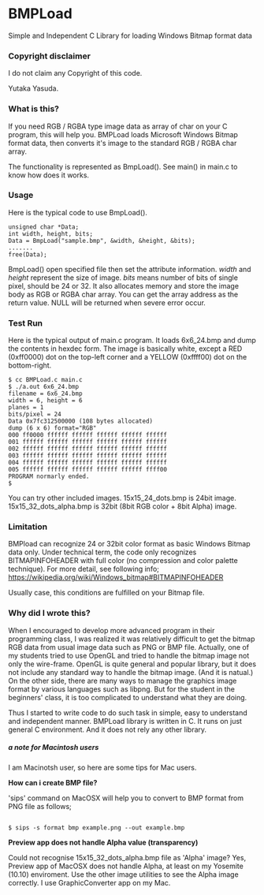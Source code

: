 # BMPLoad
Simple and Independent C Library for loading Windows Bitmap format data

### Copyright disclaimer 

I do not claim any Copyright of this code.

Yutaka Yasuda.

### What is this?

If you need RGB / RGBA type image data as array of char on your C program, this will help you. BMPLoad loads Microsoft Windows Bitmap format data, then converts it's image to the standard RGB / RGBA char array. 

The functionality is represented as BmpLoad(). See main() in main.c to know how does it works.

### Usage

Here is the typical code to use BmpLoad().

<pre><code>unsigned char *Data;
int width, height, bits;
Data = BmpLoad("sample.bmp", &width, &height, &bits);
.......
free(Data);
</code></pre>

BmpLoad() open specified file then set the attribute information. _width_ and _height_ represent the size of image. _bits_ means number of bits of single pixel, should be 24 or 32.
It also allocates memory and store the image body as RGB or RGBA char array. You can get the array address as the return value. NULL will be returned when severe error occur. 

### Test Run 

Here is the typical output of main.c program.
It loads 6x6_24.bmp and dump the contents in hexdec form. 
The image is basically white, except a RED (0xff0000) dot on the top-left corner and a YELLOW (0xffff00) dot on the bottom-right.

<pre><code>$ cc BMPLoad.c main.c
$ ./a.out 6x6_24.bmp 
filename = 6x6_24.bmp
width = 6, height = 6
planes = 1
bits/pixel = 24
Data 0x7fc312500000 (108 bytes allocated)
dump (6 x 6) format="RGB"
000 ff0000 ffffff ffffff ffffff ffffff ffffff
001 ffffff ffffff ffffff ffffff ffffff ffffff
002 ffffff ffffff ffffff ffffff ffffff ffffff
003 ffffff ffffff ffffff ffffff ffffff ffffff
004 ffffff ffffff ffffff ffffff ffffff ffffff
005 ffffff ffffff ffffff ffffff ffffff ffff00
PROGRAM normarly ended.
$
</code></pre>

You can try other included images.
15x15_24_dots.bmp is 24bit image.
15x15_32_dots_alpha.bmp is 32bit (8bit RGB color + 8bit Alpha) image.

### Limitation

BMPload can recognize 24 or 32bit color format as basic Windows Bitmap data only. Under technical term, the code only recognizes BITMAPINFOHEADER with full color (no compression and color palette technique).
For more detail, see following info;
https://wikipedia.org/wiki/Windows_bitmap#BITMAPINFOHEADER

Usually case, this conditions are fulfilled on your Bitmap file. 

### Why did I wrote this?

When I encouraged to develop more advanced program in their programming class, I was realized it was relatively difficult to get the bitmap RGB data from usual image data such as PNG or BMP file. 
Actually, one of my students tried to use OpenGL and tried to handle the bitmap image not only the wire-frame. OpenGL is quite general and popular library, but it does not include any standard way to handle the bitmap image. (And it is natual.)
On the other side, there are many ways to manage the graphics image format by various languages such as libpng. But for the student in the beginners' class, it is too complicated to understand what they are doing. 

Thus I started to write code to do such task in simple, easy to understand and independent manner. 
BMPLoad library is written in C. It runs on just general C environment. And it does not rely any other library.

##### a note for Macintosh users

I am Macinotsh user, so here are some tips for Mac users.

**How can i create BMP file?**

'sips' command on MacOSX will help you to convert to BMP format from PNG file as follows;

<code>
$ sips -s format bmp example.png --out example.bmp
</code>

**Preview app does not handle Alpha value (transparency)**

Could not recognise 15x15_32_dots_alpha.bmp file as 'Alpha' image? Yes, Preview app of MacOSX does not handle Alpha, at least on my Yosemite (10.10) enviroment.
Use the other image utilities to see the Alpha image correctly.
I use GraphicConverter app on my Mac.





